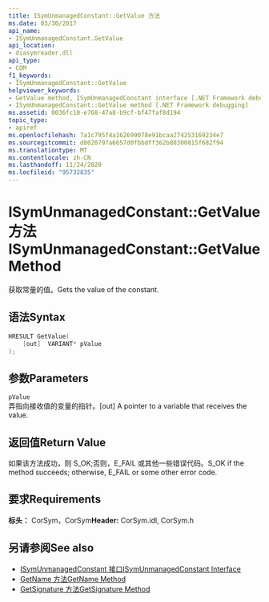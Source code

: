 ```yaml
---
title: ISymUnmanagedConstant::GetValue 方法
ms.date: 03/30/2017
api_name:
- ISymUnmanagedConstant.GetValue
api_location:
- diasymreader.dll
api_type:
- COM
f1_keywords:
- ISymUnmanagedConstant::GetValue
helpviewer_keywords:
- GetValue method, ISymUnmanagedConstant interface [.NET Framework debugging]
- ISymUnmanagedConstant::GetValue method [.NET Framework debugging]
ms.assetid: 0036fc10-e768-47a8-b9cf-bf47faf8d194
topic_type:
- apiref
ms.openlocfilehash: 7a1c795f4a162699078e91bcaa274253169234e7
ms.sourcegitcommit: d8020797a6657d0fbbdff362b80300815f682f94
ms.translationtype: MT
ms.contentlocale: zh-CN
ms.lasthandoff: 11/24/2020
ms.locfileid: "95732835"
---
```

# <a name="isymunmanagedconstantgetvalue-method"></a><span data-ttu-id="7a385-102">ISymUnmanagedConstant::GetValue 方法</span><span class="sxs-lookup"><span data-stu-id="7a385-102">ISymUnmanagedConstant::GetValue Method</span></span>

<span data-ttu-id="7a385-103">获取常量的值。</span><span class="sxs-lookup"><span data-stu-id="7a385-103">Gets the value of the constant.</span></span>  
  
## <a name="syntax"></a><span data-ttu-id="7a385-104">语法</span><span class="sxs-lookup"><span data-stu-id="7a385-104">Syntax</span></span>  
  
```cpp  
HRESULT GetValue(  
    [out]  VARIANT* pValue  
);  
```  
  
## <a name="parameters"></a><span data-ttu-id="7a385-105">参数</span><span class="sxs-lookup"><span data-stu-id="7a385-105">Parameters</span></span>  

 `pValue`  
 <span data-ttu-id="7a385-106">弄指向接收值的变量的指针。</span><span class="sxs-lookup"><span data-stu-id="7a385-106">[out] A pointer to a variable that receives the value.</span></span>  
  
## <a name="return-value"></a><span data-ttu-id="7a385-107">返回值</span><span class="sxs-lookup"><span data-stu-id="7a385-107">Return Value</span></span>  

 <span data-ttu-id="7a385-108">如果该方法成功，则 S_OK;否则，E_FAIL 或其他一些错误代码。</span><span class="sxs-lookup"><span data-stu-id="7a385-108">S_OK if the method succeeds; otherwise, E_FAIL or some other error code.</span></span>  
  
## <a name="requirements"></a><span data-ttu-id="7a385-109">要求</span><span class="sxs-lookup"><span data-stu-id="7a385-109">Requirements</span></span>  

 <span data-ttu-id="7a385-110">**标头：** CorSym，CorSym</span><span class="sxs-lookup"><span data-stu-id="7a385-110">**Header:** CorSym.idl, CorSym.h</span></span>  
  
## <a name="see-also"></a><span data-ttu-id="7a385-111">另请参阅</span><span class="sxs-lookup"><span data-stu-id="7a385-111">See also</span></span>

- [<span data-ttu-id="7a385-112">ISymUnmanagedConstant 接口</span><span class="sxs-lookup"><span data-stu-id="7a385-112">ISymUnmanagedConstant Interface</span></span>](isymunmanagedconstant-interface.md)
- [<span data-ttu-id="7a385-113">GetName 方法</span><span class="sxs-lookup"><span data-stu-id="7a385-113">GetName Method</span></span>](isymunmanagedconstant-getname-method.md)
- [<span data-ttu-id="7a385-114">GetSignature 方法</span><span class="sxs-lookup"><span data-stu-id="7a385-114">GetSignature Method</span></span>](isymunmanagedconstant-getsignature-method.md)
